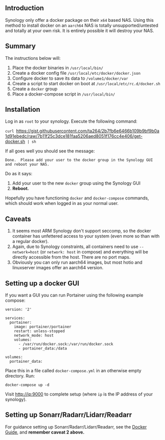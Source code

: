 ## Introduction

Synology only offer a docker package on their `x64` based NAS. Using this method to install docker on an `aarch64` NAS is totally unsupported/untested and totally at your own risk. It is entirely possible it will destroy your NAS.

## Summary

The instructions below will:

1.  Place the docker binaries in `/usr/local/bin/`
2.  Create a docker config file `/usr/local/etc/docker/docker.json`
3.  Configure docker to save its data to `/volume1/docker/var`
4.  Create a script to start docker on boot at `/usr/local/etc/rc.d/docker.sh`
5.  Create a `docker` group
6.  Place a docker-compose script in `/usr/local/bin/`

## Installation

Log in as `root` to your synology. Execute the following command:

`curl `<https://gist.githubusercontent.com/ta264/2b7fb6e6466b109b9bf9b0a1d91ebedc/raw/7b11f25c3dce181faa5206aed8051f176cc4e406/get-docker.sh>` | sh`

If all goes well you should see the message:

    Done.  Please add your user to the docker group in the Synology GUI and reboot your NAS.

Do as it says:

1.  Add your user to the new `docker` group using the Synology GUI
2.  **Reboot.**

Hopefully you have functioning `docker` and `docker-compose` commands, which should work when logged in as your normal user.

## Caveats

1.  It seems most ARM Synology don't support seccomp, so the docker container has unfettered access to your system (even more so than with a regular docker).
2.  Again, due to Synology constraints, all containers need to use `--network=host` (or `network: host` in compose) and everything will be directly accessible from the host. There are no port maps.
3.  Obviously you can only run aarch64 images, but most hotio and linuxserver images offer an aarch64 version.

## Setting up a docker GUI

If you want a GUI you can run Portainer using the following example compose:

    version: '2'
    
    services:
      portainer:
        image: portainer/portainer
        restart: unless-stopped
        network_mode: host
        volumes:
          - /var/run/docker.sock:/var/run/docker.sock
          - portainer_data:/data
    
    volumes:
      portainer_data:

Place this in a file called `docker-compose.yml` in an otherwise empty directory. Run:

`docker-compose up -d`

Visit <http://ip:9000> to complete setup (where `ip` is the IP address of your synology).

## Setting up Sonarr/Radarr/Lidarr/Readarr

For guidance setting up Sonarr/Radarr/Lidarr/Readarr, see the [Docker Guide](Docker_Guide "wikilink"), and **remember caveat 2 above.**
